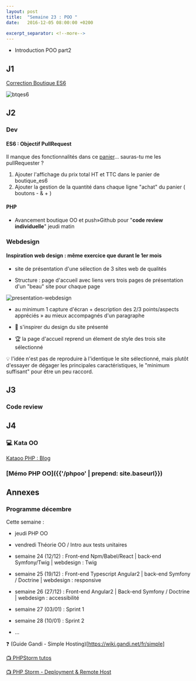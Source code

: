 ```yaml
---
layout: post
title:  "Semaine 23 : POO "
date:   2016-12-05 08:00:00 +0200
 
excerpt_separator: <!--more-->
---
```


- Introduction POO part2

<!--more-->

## J1

[Correction Boutique ES6](https://github.com/simplyon2/demo_boutique_es6)

![btqes6](../../../../img/boutique_es6.jpg)

## J2

### Dev

#### ES6 : Objectif PullRequest 

Il manque des fonctionnalités dans ce [panier](https://github.com/simplyon2/demo_boutique_es6/blob/master/boutique.es6)... sauras-tu me les pullRequester ?

1. Ajouter l'affichage du prix total HT et TTC dans le panier de boutique_es6
2. Ajouter la gestion de la quantité dans chaque ligne "achat" du panier ( boutons - & + )

#### PHP

- Avancement boutique OO et push»Github pour "**code review individuelle**" jeudi matin

### Webdesign

#### Inspiration web design : même exercice que durant le 1er mois

- site de présentation d'une sélection de 3 sites web de qualités

- Structure : page d'accueil avec liens vers trois pages de présentation d'un "beau" site pour chaque page

![presentation-webdesign](../../../../img/prez_webdesign.png)

- au minimum 1 capture d'écran + description des 2/3 points/aspects appréciés » au mieux accompagnés d'un paragraphe

- :cherries: s'inspirer du design du site présenté

- :trophy: la page d'accueil reprend un élement de style des trois site sélectionné

:bulb: l'idée n'est pas de reproduire à l'identique le site sélectionné, mais plutôt d'essayer de dégager les principales caractéristiques, le "minimum suffisant" pour être un peu raccord.

## J3

### Code review

## J4

### :computer: Kata OO

[Kataoo PHP : Blog](https://github.com/simplyon2/kataoo)

### [Mémo PHP OO]({{'/phpoo' | prepend: site.baseurl}})

## Annexes

### Programme décembre

Cette semaine : 
- jeudi PHP OO
- vendredi Théorie OO / Intro aux tests unitaires

- semaine 24 (12/12) : Front-end Npm/Babel/React | back-end Symfony/Twig | webdesign : Twig
- semaine 25 (19/12) : Front-end Typescript Angular2 | back-end Symfony / Doctrine | webdesign : responsive  
- semaine 26 (27/12) : Front-end Angular2 | Back-end Symfony / Doctrine | webdesign : accessibilité
- semaine 27 (03/01) : Sprint 1  
- semaine 28 (10/01) : Sprint 2  
- ...  


:question: (Guide Gandi - Simple Hosting)[https://wiki.gandi.net/fr/simple]

[:tv: PHPStorm tutos](https://www.youtube.com/playlist?list=PLQ176FUIyIUbfeFz-2EbDzwExRlD0Bc-w)

[:tv: PHP Storm - Deployment & Remote Host](https://www.youtube.com/watch?v=AHK20LWEWXQ)